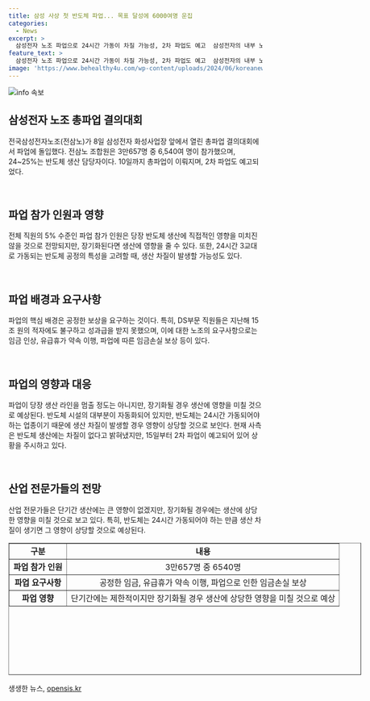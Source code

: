 ```yaml
---
title: 삼성 사상 첫 반도체 파업... 목표 달성에 6000여명 운집
categories:
  - News
excerpt: >
  삼성전자 노조 파업으로 24시간 가동이 차질 가능성, 2차 파업도 예고  삼성전자의 내부 노동조합인 전국삼성전자노조(전삼노)가 8일 사흘간의 총파업에 돌입하며 반도체 생산에 영향을 미칠 가능성이 거론되고 있다. 전삼노는 삼성전자 사업장 앞에서 3만657명의 조합원 중 6,540여 명이 참가한 가운데, 2차 파업도 예고했다. 파업의 배경은 공정한 보상을 요구하는 것으로, 사측이 요구사항을 수용하지 않으면 15일부터 5일간 2차 파업에 돌입할 예정이다.
feature_text: >
  삼성전자 노조 파업으로 24시간 가동이 차질 가능성, 2차 파업도 예고  삼성전자의 내부 노동조합인 전국삼성전자노조(전삼노)가 8일 사흘간의 총파업에 돌입하며 반도체 생산에 영향을 미칠 가능성이 거론되고 있다. 전삼노는 삼성전자 사업장 앞에서 3만657명의 조합원 중 6,540여 명이 참가한 가운데, 2차 파업도 예고했다. 파업의 배경은 공정한 보상을 요구하는 것으로, 사측이 요구사항을 수용하지 않으면 15일부터 5일간 2차 파업에 돌입할 예정이다.
image: 'https://www.behealthy4u.com/wp-content/uploads/2024/06/koreanews.jpg'
---
```


<p><img src="https://www.behealthy4u.com/wp-content/uploads/2024/06/koreanews.jpg" alt="info 속보" /></p>

<h2 data-ke-size="size26">삼성전자 노조 총파업 결의대회</h2>

<p>전국삼성전자노조(전삼노)가 8일 삼성전자 화성사업장 앞에서 열린 총파업 결의대회에서 파업에 돌입했다. 전삼노 조합원은 3만657명 중 6,540여 명이 참가했으며, 24~25%는 반도체 생산 담당자이다. 10일까지 총파업이 이뤄지며, 2차 파업도 예고되었다.</p>

<p data-ke-size="size16">&nbsp;</p>

<h2 data-ke-size="size26">파업 참가 인원과 영향</h2>

<p>전체 직원의 5% 수준인 파업 참가 인원은 당장 반도체 생산에 직접적인 영향을 미치진 않을 것으로 전망되지만, 장기화된다면 생산에 영향을 줄 수 있다. 또한, 24시간 3교대로 가동되는 반도체 공정의 특성을 고려할 때, 생산 차질이 발생할 가능성도 있다.</p>

<p data-ke-size="size16">&nbsp;</p>

<h2 data-ke-size="size26">파업 배경과 요구사항</h2>

<p>파업의 핵심 배경은 공정한 보상을 요구하는 것이다. 특히, DS부문 직원들은 지난해 15조 원의 적자에도 불구하고 성과급을 받지 못했으며, 이에 대한 노조의 요구사항으로는 임금 인상, 유급휴가 약속 이행, 파업에 따른 임금손실 보상 등이 있다.</p>

<p data-ke-size="size16">&nbsp;</p>

<h2 data-ke-size="size26">파업의 영향과 대응</h2>

<p>파업이 당장 생산 라인을 멈출 정도는 아니지만, 장기화될 경우 생산에 영향을 미칠 것으로 예상된다. 반도체 시설의 대부분이 자동화되어 있지만, 반도체는 24시간 가동되어야 하는 업종이기 때문에 생산 차질이 발생할 경우 영향이 상당할 것으로 보인다. 현재 사측은 반도체 생산에는 차질이 없다고 밝혀냈지만, 15일부터 2차 파업이 예고되어 있어 상황을 주시하고 있다.</p>

<p data-ke-size="size16">&nbsp;</p>

<h2 data-ke-size="size26">산업 전문가들의 전망</h2>

<p>산업 전문가들은 단기간 생산에는 큰 영향이 없겠지만, 장기화될 경우에는 생산에 상당한 영향을 미칠 것으로 보고 있다. 특히, 반도체는 24시간 가동되어야 하는 만큼 생산 차질이 생기면 그 영향이 상당할 것으로 예상된다.</p>

<table style="width: 700px; height: 262px;" border="1">
<tbody>
<tr>
<td style="text-align: center;"><b>구분</b></td>
<td style="text-align: center;"><b>내용</b></td>
</tr>
<tr>
<td style="text-align: center;"><b>파업 참가 인원</b></td>
<td style="text-align: center;">3만657명 중 6540명</td>
</tr>
<tr>
<td style="text-align: center;"><b>파업 요구사항</b></td>
<td style="text-align: center;">공정한 임금, 유급휴가 약속 이행, 파업으로 인한 임금손실 보상</td>
</tr>
<tr>
<td style="text-align: center;"><b>파업 영향</b></td>
<td style="text-align: center;">단기간에는 제한적이지만 장기화될 경우 생산에 상당한 영향을 미칠 것으로 예상</td>
</tr>
</tbody>
</table>
생생한 뉴스, <a href="https://opensis.kr" rel="dofollow">opensis.kr</a>


